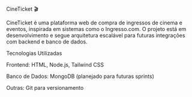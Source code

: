 CineTicket 🎬

CineTicket é uma plataforma web de compra de ingressos de cinema e eventos, inspirada em sistemas como o Ingresso.com. O projeto está em desenvolvimento e segue arquitetura escalável para futuras integrações com backend e banco de dados.

Tecnologias Utilizadas

Frontend: HTML, Node.js, Tailwind CSS

Banco de Dados: MongoDB (planejado para futuras sprints)

Outras: Git para versionamento
